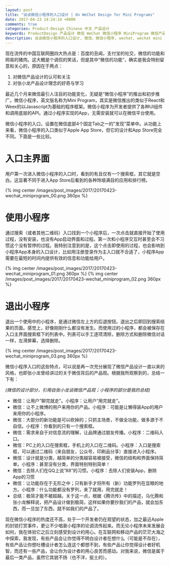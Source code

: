 ```yaml
---
layout: post
title: "谈谈微信小程序的入口设计 | On WeChat Design for Mini Programs"
date: 2017-04-23 14:24:14 +0800
comments: true
categories: Product-Design Chinese 中文 产品设计
keywords: ProductDesign 产品设计 微信 WeChat 微信小程序 MiniProgram 微信产品设计
description: 谈谈微信小程序的入口设计, 微信，微信小程序, wechat, wechat mini programs, wechat design
---
```


现在流传的中国互联网圈四大热点是：百度的丑闻，支付宝的社交，微信的功能和网易的猪肉。这大概是个调侃的笑话，但是其中“微信的功能”，确实是我会特别留意和关心的，原因在于两点：

1. 对微信产品设计的认可和关注
2. 对张小龙产品设计理念的好奇与学习

最近几个月来微信最引人注目的功能变化，无疑是“微信小程序”的推出和初步推广。微信小程序，英文版名称为Mini Program，其实是微信推出的类似于React和Weex的以Javascript为基础的程序框架。微信小程序为开发者提供了各种UI组件和调用底层的API。通过小程序实现的App，无需安装就可以在微信平台使用。

微信小程序的入口，设置在微信底部4个固定Tab之一的”发现“菜单中。从功能上来看，微信小程序的入口类似于Apple App Store，但它的设计和App Store完全不同。下面是一些比较。

<!--more-->  

# 入口主界面

用户第一次进入微信小程序的入口时，看到的有且仅有一个搜索框，其它就是空白。这显著不同于进入App Store后看到的各种玲琅满目的应用和排行榜。

{% img center /images/post_images/2017/20170423-wechat_miniprogram_00.png 360px %}

# 使用小程序

通过搜索（或者其他二维码）入口找到一个小程序后，一次点击就直接开始了使用过程，没有安装，也没有App启动界面和过程。第一次和小程序交互时甚至会不习惯这个没有暂停的过程。我特别注意到的是，这个点击即使用的过程，也会影响到小程序App本身的入口设计，比如用注册登录作为主入口就不合适了，小程序App需要在最短的时间内提供有效的信息和功能给用户。

{% img center /images/post_images/2017/20170423-wechat_miniprogram_01.png 360px %}
{% img center /images/post_images/2017/20170423-wechat_miniprogram_02.png 360px %}

# 退出小程序

退出一个使用中的小程序，是通过微信左上方的后退按钮。退出之后即回到搜索结果的页面。感觉上，好像刚刚什么都没有发生。而使用过的小程序，都会被保存在入口主界面搜索框下的列表中。列表可以手工逐项清除，删除方式和删除微信对话一样，左滑屏幕，选择删除。

{% img center /images/post_images/2017/20170423-wechat_miniprogram_03.png 360px %}

微信小程序入口的这些特点，可以说是再一次充分展现了微信产品设计一直以来的风格，也即张小龙曾经讲过的关于微信背后的产品观。根据我所观察到的，总结一下有：

*(微信的设计部分，引用自张小龙谈微信产品观；小程序的部分是我的总结)*

* 微信：让用户”聊完就走”。小程序：让用户“用完就走”。
* 微信：让不上微博的用户来用你的产品。小程序：可能是让懒得装App的用户来用你的小程序。
* 微信：大部分的新功能是可以砍掉的；只抓主场景，不做全功能，做多源于不自信。小程序：你看到的只有一个搜索框。
* 微信：需求来自于对信息流的理解，让品牌通过朋友传播。小程序：二维码入口。
* 微信：PC上的入口在搜索框，手机上的入口在二维码。小程序：入口是搜索框，可以通过二维码（来自朋友，公众号，印刷品分享）直接进入小程序。
* 微信：设计就是分类，越简单的分类越容易被接受，微信的结构和界面保持简单。小程序：甚至没有分类，界面特别特别简单！
* 微信：去除人们在QQ上说”88”的习惯。小程序：去除人们安装App，删除App的习惯
* 微信：让功能存在于无形之中；只有新手才将所有（新）功能罗列在显眼的地方。小程序：什么功能都没有罗列，来了就用，用完就走！
* 总结：极简才能不被超越。关于这一点，根据《腾讯传》中的描述，马化腾和张小龙解释说，把产品设计做到极简，这样如果你要抄我们的产品，就会加东西，而一旦加了东西，就不如我们的产品了。

现在微信小程序的热度还不高，处于一个开发者仍在观望的状态，加之最近Apple的封锁打赏事件，更让不少唱衰小程序的论调流传起来。而无论小程序未来发展会如何，我在体验它之后立刻感受到设计的用心。在互联网和移动产品的茫茫大海之中探索，我发现，有些产品会让你觉得不明白设计者在想什么（可能是不存在），有些产品让你想吐槽设计者怎么连这个都想不到，有些产品让你觉得设计者好机智，而还有一些产品，会让你为设计者的用心良苦而感动。对我来说，微信是属于最后一类产品，虽然它其貌不扬（也不洋，挺土的）。